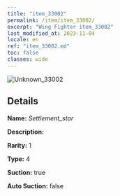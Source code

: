 ```yaml
---
title: "item_33002"
permalink: /item/item_33002/
excerpt: "Wing Fighter item_33002"
last_modified_at: 2023-11-04
locale: en
ref: "item_33002.md"
toc: false
classes: wide
---
```



 ![Unknown_33002](/images/item/Settlement_star_p.png)



## Details

 **Name:** *Settlement_star* 

 **Description:** 

 **Rarity:** 1 

 **Type:** 4 

 **Suction:** true 

 **Auto Suction:** false 


